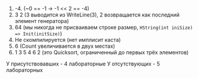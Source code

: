 1. -4. (~0 == -1 -> -1 << 2 == -4)
2. 3 2 (3 выводится из WriteLine(3), 2 возвращается как последний элемент генератора)
3. 64 (мы никогда не присваиваем строке размер, `HString(int iniSize) => Init(initSize)`)
4. Не скомпилируется (нет имплисит каста)
5. 6 (Count увеличивается в двух местах)
6. 1 3 5 4 6 2 (это Quicksort, ограниченный до первых трёх элементов)

У присутствовавших - 4 лабораторные
У отсутствующих - 5 лабораторных